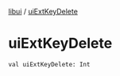 [libui](index.md) / [uiExtKeyDelete](./ui-ext-key-delete.md)

# uiExtKeyDelete

`val uiExtKeyDelete: Int`